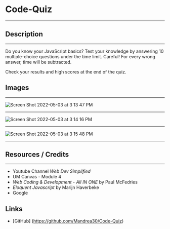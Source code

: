 # Code-Quiz
***
## Description
---
Do you know your JavaScript basics? 
Test your knowledge by answering 10 multiple-choice questions under the time limit.
Careful! For every wrong answer, time will be subtracted.

Check your results and high scores at the end of the quiz.

## Images
---
![Screen Shot 2022-05-03 at 3 13 47 PM](https://user-images.githubusercontent.com/93743349/166557455-bae74a41-bad7-4f0b-8389-98a7f192379e.png)

---
![Screen Shot 2022-05-03 at 3 14 16 PM](https://user-images.githubusercontent.com/93743349/166557564-f0516448-a069-49a2-93ff-6e5d9fe998a3.png)

---
![Screen Shot 2022-05-03 at 3 15 48 PM](https://user-images.githubusercontent.com/93743349/166557623-a91dae3f-7506-46f7-b3d0-571700ef827e.png)

***
## Resources / Credits
---
* Youtube Channel _Web Dev Simplified_
* UM Canvas - Module 4
* _Web Coding & Development - All IN ONE_ by Paul McFedries
* _Eloquent Javascript_ by Marijn Haverbeke
* Google

## Links
* [GitHub] (https://github.com/Mandrea30/Code-Quiz)